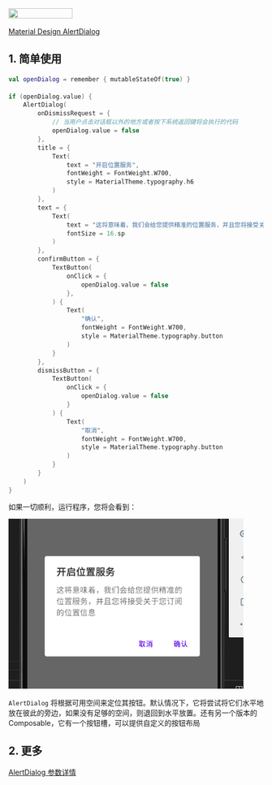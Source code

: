 <img src = "../../assets/elements/alertdialog/carbon.png" width = "50%" height = "50%">

[Material Design AlertDialog](https://material.io/components/dialogs#alert-dialog)

## 1. 简单使用

``` kotlin
val openDialog = remember { mutableStateOf(true) }

if (openDialog.value) {
    AlertDialog(
        onDismissRequest = {
            // 当用户点击对话框以外的地方或者按下系统返回键将会执行的代码
            openDialog.value = false
        },
        title = {
            Text(
                text = "开启位置服务",
                fontWeight = FontWeight.W700,
                style = MaterialTheme.typography.h6
            )
        },
        text = {
            Text(
                text = "这将意味着，我们会给您提供精准的位置服务，并且您将接受关于您订阅的位置信息",
                fontSize = 16.sp
            )
        },
        confirmButton = {
            TextButton(
                onClick = {
                    openDialog.value = false
                },
            ) {
                Text(
                    "确认",
                    fontWeight = FontWeight.W700,
                    style = MaterialTheme.typography.button
                )
            }
        },
        dismissButton = {
            TextButton(
                onClick = {
                    openDialog.value = false
                }
            ) {
                Text(
                    "取消",
                    fontWeight = FontWeight.W700,
                    style = MaterialTheme.typography.button
                )
            }
        }
    )
}
```

如果一切顺利，运行程序，您将会看到：

![](../assets/elements/alertdialog/demo.png)

`AlertDialog` 将根据可用空间来定位其按钮。默认情况下，它将尝试将它们水平地放在彼此的旁边，如果没有足够的空间，则退回到水平放置。还有另一个版本的 Composable，它有一个按钮槽，可以提供自定义的按钮布局




## 2. 更多
[AlertDialog 参数详情](https://developer.android.com/reference/kotlin/androidx/compose/material/package-summary#AlertDialog(kotlin.Function0,kotlin.Function0,androidx.compose.ui.Modifier,kotlin.Function0,kotlin.Function0,kotlin.Function0,androidx.compose.ui.graphics.Shape,androidx.compose.ui.graphics.Color,androidx.compose.ui.graphics.Color,androidx.compose.ui.window.DialogProperties))
